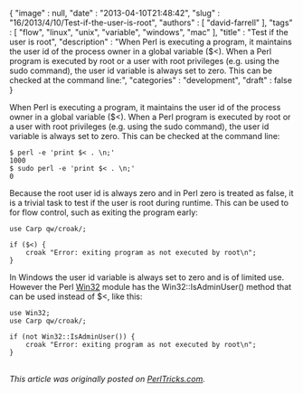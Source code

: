 {
   "image" : null,
   "date" : "2013-04-10T21:48:42",
   "slug" : "16/2013/4/10/Test-if-the-user-is-root",
   "authors" : [
      "david-farrell"
   ],
   "tags" : [
      "flow",
      "linux",
      "unix",
      "variable",
      "windows",
      "mac"
   ],
   "title" : "Test if the user is root",
   "description" : "When Perl is executing a program, it maintains the user id of the process owner in a global variable ($<). When a Perl program is executed by root or a user with root privileges (e.g. using the sudo command), the user id variable is always set to zero. This can be checked at the command line:",
   "categories" : "development",
   "draft" : false
}


When Perl is executing a program, it maintains the user id of the process owner in a global variable ($\<). When a Perl program is executed by root or a user with root privileges (e.g. using the sudo command), the user id variable is always set to zero. This can be checked at the command line:

``` prettyprint
$ perl -e 'print $< . \n;'
1000
$ sudo perl -e 'print $< . \n;'
0
```

Because the root user id is always zero and in Perl zero is treated as false, it is a trivial task to test if the user is root during runtime. This can be used to for flow control, such as exiting the program early:

``` prettyprint
use Carp qw/croak/;

if ($<) {
    croak "Error: exiting program as not executed by root\n";
}
```

In Windows the user id variable is always set to zero and is of limited use. However the Perl [Win32](https://metacpan.org/module/Win32) module has the Win32::IsAdminUser() method that can be used instead of $\<, like this:

``` prettyprint
use Win32;
use Carp qw/croak/;

if (not Win32::IsAdminUser()) {
    croak "Error: exiting program as not executed by root\n";
}
```

\
*This article was originally posted on [PerlTricks.com](http://perltricks.com).*
